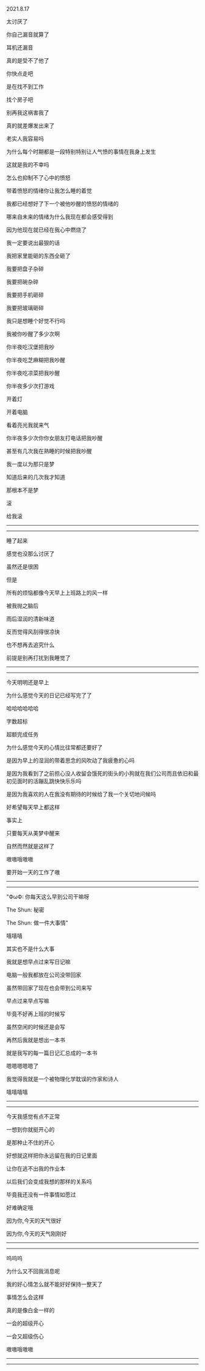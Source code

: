 2021.8.17

太讨厌了

你自己漏音就算了

耳机还漏音

真的是受不了他了

你快点走吧

是在找不到工作

找个房子吧

别再我这祸害我了

真的就差爆发出来了

老实人我容易吗

为什么每个时期都是一段特别特别让人气愤的事情在我身上发生

这就是我的不幸吗

怎么也抑制不了心中的愤怒

带着愤怒的情绪你让我怎么睡的着觉

我都已经想好了下一个被他吵醒的愤怒的情绪的

哪来自未来的情绪为什么我现在都会感受得到

因为他现在就已经在我心中燃烧了

我一定要说出最狠的话

我把家里能砸的东西全砸了

我要把盘子杂碎

我要把碗杂碎

我要把手机砸碎

我要把玻璃砸碎

我只是想睡个好觉不行吗

我被你吵醒了多少次啊

你半夜吃汉堡把我吵

你半夜吃芝麻糊把我吵醒

你半夜吃凉菜把我吵醒

你半夜多少次打游戏

开着灯

开着电脑

看着亮光我就来气

你半夜多少次你你女朋友打电话把我吵醒

甚至有几次我在熟睡的时候把我吵醒

我一度以为那只是梦

知道后来的几次我才知道

那根本不是梦

滚

给我滚

-----

--------

睡了起来

感觉也没那么讨厌了

虽然还是很困

但是

所有的烦恼都像今天早上上班路上的风一样

被我抛之脑后

雨后湿润的清新味道

反而觉得风刮得很凉快

也不想再去追究什么

前提是别再打扰到我睡觉了

---

-----

今天明明还是早上

为什么感觉今天的日记已经写完了了

哈哈哈哈哈哈

字数超标

超额完成任务

为什么感觉今天的心情比往常都还要好了

是因为早上的湿润的带着思念的风吹动了我疲惫的心吗

是因为我看到了之前担心没人收留会饿死的街头的小狗就在我们公司而且依旧和最初见面时的活蹦乱跳快快乐乐吗

是因为我喜欢的人在我没有期待的时候给了我一个关切地问候吗

好希望每天早上都这样

事实上

只要每天从美梦中醒来

自然而然就是这样了

嗷嗷哦嗷嗷

要开始一天的工作了嗷

------

-----------

"ФωФ:
你每天这么早到公司干嘛呀

The Shun:
秘密

The Shun:
做一件大事情"



嘻嘻嘻

其实也不是什么大事

我就是想早点过来写日记嘛

电脑一般我都放在公司没带回家

虽然带回家了现在也会带到公司来写

早点过来早点写嘛

毕竟不好再上班的时候写

虽然空闲的时候还是会写

再然后我就是想出一本书

就是我写的每一篇日记汇总成的一本书

嗯嗯嗯嗯嗯了

我觉得我就是一个被物理化学耽误的作家和诗人

嘻嘻嘻嘻

------

--------

今天我感觉有点不正常

一想到你就挺开心的

是那种止不住的开心

好想就这样把你永远留在我的日记里面

让你在逃不出我的作业本

以后我们会变成我想的那样的关系吗

毕竟我还没有一件事情如愿过

好难确定哦

因为你,今天的天气很好

因为你,今天的天气刚刚好

--------

-----

呜呜呜

为什么又不回我消息呢

我的好心情怎么就不能好好保持一整天了

事情怎么会这样

真的是像白金一样的

一会的超级开心

一会又超级伤心

嗷嗷哦嗷嗷

------------

---------------

















